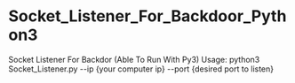 # Socket_Listener_For_Backdoor_Python3
Socket Listener For Backdor (Able To Run With Py3)
Usage: python3 Socket_Listener.py --ip {your computer ip} --port {desired port to listen}
